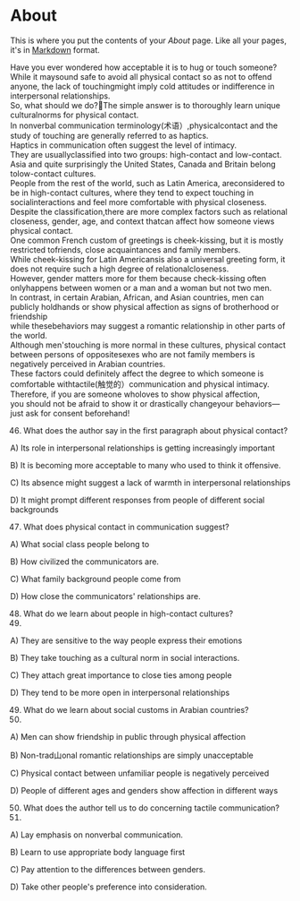 # About

This is where you put the contents of your *About* page. Like all your pages, it's in [Markdown](https://guides.github.com/features/mastering-markdown/) format.


Have you ever wondered how acceptable it is to hug or touch someone?  
While it maysound safe to avoid all physical contact so as not to offend anyone, 
the lack of touchingmight imply cold attitudes or indifference in interpersonal relationships.  
So, what should we do?The simple answer is to thoroughly learn unique culturalnorms for physical contact.  
In nonverbal communication terminology(术语）,physicalcontact and the study of touching are generally referred to as haptics.  
Haptics in communication often suggest the level of intimacy.  
They are usuallyclassified into two groups: high-contact and low-contact.  
Asia and quite surprisingly the United States, Canada and Britain belong tolow-contact cultures.  
People from the rest of the world, such as Latin America, areconsidered to be in high-contact cultures, 
where they tend to expect touching in socialinteractions and feel more comfortable with physical closeness.  
Despite the classification,there are more complex factors such as relational closeness, gender, age, 
and context thatcan affect how someone views physical contact.  
One common French custom of greetings is cheek-kissing, but it is mostly restricted tofriends, close acquaintances and family members.  
While cheek-kissing for Latin Americansis also a universal greeting form, it does not require such a high degree of relationalcloseness.  
However, gender matters more for them because check-kissing often onlyhappens between women or a man and a woman but not two men.  
In contrast, in certain Arabian, African, and Asian countries, 
men can publicly holdhands or show physical affection as signs of brotherhood or friendship  
while thesebehaviors may suggest a romantic relationship in other parts of the world.  
Although men'stouching is more normal in these cultures, physical contact between persons of oppositesexes 
who are not family members is negatively perceived in Arabian countries.  
These factors could definitely affect the degree to which someone is comfortable withtactile(触觉的）communication and physical intimacy.  
Therefore, if you are someone wholoves to show physical affection,   
you should not be afraid to show it or drastically changeyour behaviors—just ask for consent beforehand!  
  
    
  
46. What does the author say in the first paragraph about physical contact?  

A) Its role in interpersonal relationships is getting increasingly important  

B) It is becoming more acceptable to many who used to think it offensive.  

C) Its absence might suggest a lack of warmth in interpersonal relationships  

D) It might prompt different responses from people of different social backgrounds    

47. What does physical contact in communication suggest?   

A) What social class people belong to  
  
B) How civilized the communicators are.  

C) What family background people come from  

D) How close the communicators' relationships are.  

48. What do we learn about people in high-contact cultures?  
49. 
A) They are sensitive to the way people express their emotions  

B) They take touching as a cultural norm in social interactions.  

C) They attach great importance to close ties among people  

D) They tend to be more open in interpersonal relationships  

49. What do we learn about social customs in Arabian countries?  
50. 
A) Men can show friendship in public through physical affection  

B) Non-trad山onal romantic relationships are simply unacceptable  

C) Physical contact between unfamiliar people is negatively perceived  

D) People of different ages and genders show affection in different ways  

50. What does the author tell us to do concerning tactile communication?  
51. 
A) Lay emphasis on nonverbal communication.  

B) Learn to use appropriate body language first  

C) Pay attention to the differences between genders.  

D) Take other people's preference into consideration.
